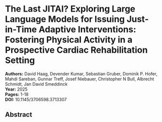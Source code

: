 # The Last JITAI? Exploring Large Language Models for Issuing Just-in-Time Adaptive Interventions: Fostering Physical Activity in a Prospective Cardiac Rehabilitation Setting

**Authors:** David Haag, Devender Kumar, Sebastian Gruber, Dominik P. Hofer, Mahdi Sareban, Gunnar Treff, Josef Niebauer, Christopher N Bull, Albrecht Schmidt, Jan David Smeddinck  
**Year:** 2025  
**Pages:** 1-18  
**DOI:** 10.1145/3706598.3713307  

## Abstract


